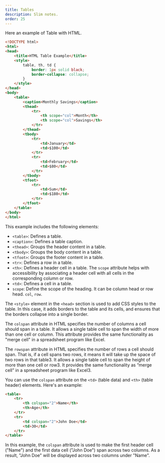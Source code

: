 ```yaml
---
title: Tables
description: Slim notes.
order: 25
---
```


Here an example of Table with HTML.

```html
<!DOCTYPE html>
<html>
<head>
    <title>HTML Table Example</title>
    <style>
        table, th, td {
            border: 1px solid black;
            border-collapse: collapse;
        }
    </style>
</head>
<body>
    <table>
        <caption>Monthly Savings</caption>
        <thead>
            <tr>
                <th scope="col">Month</th>
                <th scope="col">Savings</th>
            </tr>
        </thead>
        <tbody>
            <tr>
                <td>January</td>
                <td>$100</td>
            </tr>
            <tr>
                <td>February</td>
                <td>$80</td>
            </tr>
        </tbody>
        <tfoot>
            <tr>
                <td>Sum</td>
                <td>$180</td>
            </tr>
        </tfoot>
    </table>
</body>
</html>
```

This example includes the following elements:

- `<table>`: Defines a table.
- `<caption>`: Defines a table caption.
- `<thead>`: Groups the header content in a table.
- `<tbody>`: Groups the body content in a table.
- `<tfoot>`: Groups the footer content in a table.
- `<tr>`: Defines a row in a table.
- `<th>`: Defines a header cell in a table. The `scope` attribute helps with accessibility by associating a header cell with all cells in the corresponding column or row.
- `<td>`: Defines a cell in a table.
- `scope`: Define the scope of the heading. It can be column head or row head. `col`, `row`.

The `<style>` element in the `<head>` section is used to add CSS styles to the table. In this case, it adds borders to the table and its cells, and ensures that the borders collapse into a single border.

The `colspan` attribute in HTML specifies the number of columns a cell should span in a table. It allows a single table cell to span the width of more than one cell or column. This attribute provides the same functionality as "merge cell" in a spreadsheet program like Excel.

The `rowspan` attribute in HTML specifies the number of rows a cell should span. That is, if a cell spans two rows, it means it will take up the space of two rows in that table3. It allows a single table cell to span the height of more than one cell or row3. It provides the same functionality as “merge cell” in a spreadsheet program like Excel3.

You can use the `colspan` attribute on the `<td>` (table data) and `<th>` (table header) elements. Here's an example:

```html
<table>
    <tr>
        <th colspan="2">Name</th>
        <th>Age</th>
    </tr>
    <tr>
        <td colspan="2">John Doe</td>
        <td>30</td>
    </tr>
</table>
```

In this example, the `colspan` attribute is used to make the first header cell ("Name") and the first data cell ("John Doe") span across two columns. As a result, "John Doe" will be displayed across two columns under "Name".


